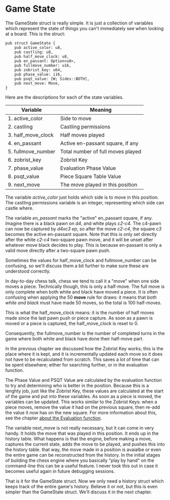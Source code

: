 # Game State

The GameState struct is really simple. It is just a collection of variables
which represent the state of things you can't immediately see when looking
at a board. This is the struct:

```rust,ignore
pub struct GameState {
    pub active_color: u8,
    pub castling: u8,
    pub half_move_clock: u8,
    pub en_passant: Option<u8>,
    pub fullmove_number: u16,
    pub zobrist_key: u64,
    pub phase_value: i16,
    pub psqt_value: [W; Sides::BOTH],
    pub next_move: Move,
}
```

Here are the descriptions for each of the state variables.

| Variable           | Meaning                           |
|--------------------|-----------------------------------|
| 1. active_color    | Side to move                      |
| 2. castling        | Castling permissions              |
| 3. half_move_clock | Half moves played                 |
| 4. en_passant      | Active en-passant square, if any  |
| 5. fullmove_number | Total number of full moves played |
| 6. zobrist_key     | Zobrist Key                       |
| 7. phase_value     | Evaluation Phase Value            |
| 8. psqt_value      | Piece Square Table Value          |
| 9. next_move       | The move played in this position  |

The variable *active_color* just holds which side is to move in this
position. The castling permissions variable is an integer, representing
which side can castle where.

The variable *en_passant* marks the "active" en_passant square, if any.
Imagine there is a black pawn on _d4_, and white plays _c2-c4_. The c4-pawn
can now be captured by _d4xc3 ep_, so after the move _c2-c4_, the square
_c3_ becomes the active en-passant square. Note that this is only set
directly after the white _c2-c4_ two-square pawn move, and it will be unset
after whatever move black decides to play. This is because en-passant is
only a valid move directly after a two-square pawn push.

Sometimes the values for half_move_clock and fullmove_number can be
confusing, so we'll discuss them a bit further to make sure these are
understood correctly.

In day-to-day chess talk, chess we tend to call it a "move" when one side
moves a piece. Technically though, this is only a half-move. The full move
is only complete when both white and black have moved a piece. It is often
confusing when applying the 50 **move** rule for draws: it means that _both
white and black_ must have made 50 moves, so the total is 100 half-moves.

This is what the half_move_clock means: it is the number of half moves made
since the last pawn push or piece capture. As soon as a pawn is moved or a
piece is captured, the half_move_clock is reset to 0.

Consequently, the fullmove_number is the number of completed turns in the
game where both white and black have done their half-move part.

In the previous chapter we discussed how the Zobrist Key works; this is the
place where it is kept, and it is incrementally updated each move so it
does not have to be recalculated from scratch.  This saves a lot of time
that can be spent elsewhere; either for searching further, or in the
evaluation function.

The Phase Value and PSQT Value are calculated by the evaluation function to
try and determining who is better in the position. Because this is a
lenghty job, just like the Zobrist Key, these values are calculated at the
start of the game and put into these variables. As soon as a piece is
moved, the variables can be updated. This works similar to the Zobrist
Keys: when a piece moves, remove the value it had on the previous square,
then re-add the value it now has on the new square. For more information
about this, see the chapter [about the Evaluation
function](../evaluation/evaluation.md).

The variable next_move is not really necessary, but it can come in very
handy. It holds the move that was played in this position. It ends up in
the history table. What happens is that the engine, before making a move,
captures the current state, adds the move to be played, and pushes this
into the history table. that way, the move made in a position is avaialbe
or even the entire game can be reconstructed from the history. In the
initial stages of building the chess engine where you basically "play by
hand" on the command-line this can be a useful feature. I never took this
out in case it becomes useful again in future debugging sessions.

That is it for the GameState struct. Now we only need a history struct
which keeps track of the entire game's history. Believe it or not, but this
is even simpler than the GameState struct. We'll discuss it in the next
chapter.